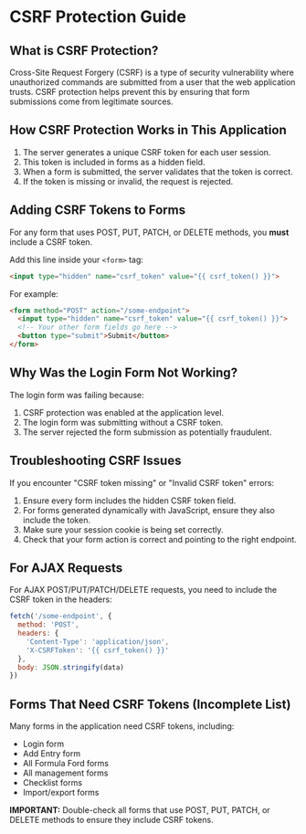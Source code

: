 # CSRF Protection Guide

## What is CSRF Protection?

Cross-Site Request Forgery (CSRF) is a type of security vulnerability where unauthorized commands are submitted from a user that the web application trusts. CSRF protection helps prevent this by ensuring that form submissions come from legitimate sources.

## How CSRF Protection Works in This Application

1. The server generates a unique CSRF token for each user session.
2. This token is included in forms as a hidden field.
3. When a form is submitted, the server validates that the token is correct.
4. If the token is missing or invalid, the request is rejected.

## Adding CSRF Tokens to Forms

For any form that uses POST, PUT, PATCH, or DELETE methods, you **must** include a CSRF token.

Add this line inside your `<form>` tag:

```html
<input type="hidden" name="csrf_token" value="{{ csrf_token() }}">
```

For example:

```html
<form method="POST" action="/some-endpoint">
  <input type="hidden" name="csrf_token" value="{{ csrf_token() }}">
  <!-- Your other form fields go here -->
  <button type="submit">Submit</button>
</form>
```

## Why Was the Login Form Not Working?

The login form was failing because:

1. CSRF protection was enabled at the application level.
2. The login form was submitting without a CSRF token.
3. The server rejected the form submission as potentially fraudulent.

## Troubleshooting CSRF Issues

If you encounter "CSRF token missing" or "Invalid CSRF token" errors:

1. Ensure every form includes the hidden CSRF token field.
2. For forms generated dynamically with JavaScript, ensure they also include the token.
3. Make sure your session cookie is being set correctly.
4. Check that your form action is correct and pointing to the right endpoint.

## For AJAX Requests

For AJAX POST/PUT/PATCH/DELETE requests, you need to include the CSRF token in the headers:

```javascript
fetch('/some-endpoint', {
  method: 'POST',
  headers: {
    'Content-Type': 'application/json',
    'X-CSRFToken': '{{ csrf_token() }}'
  },
  body: JSON.stringify(data)
})
```

## Forms That Need CSRF Tokens (Incomplete List)

Many forms in the application need CSRF tokens, including:

- Login form
- Add Entry form
- All Formula Ford forms
- All management forms
- Checklist forms
- Import/export forms

**IMPORTANT:** Double-check all forms that use POST, PUT, PATCH, or DELETE methods to ensure they include CSRF tokens. 